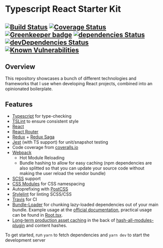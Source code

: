 # Typescript React Starter Kit #
[![Build Status](https://travis-ci.org/hyldmo/typescript-react-starter-kit.svg?branch=master)](https://travis-ci.org/hyldmo/typescript-react-starter-kit)
[![Coverage Status](https://coveralls.io/repos/github/hyldmo/typescript-react-starter-kit/badge.svg?branch=master)](https://coveralls.io/github/hyldmo/typescript-react-starter-kit?branch=master)
[![Greenkeeper badge](https://badges.greenkeeper.io/hyldmo/typescript-react-starter-kit.svg)](https://greenkeeper.io/)
[![dependencies Status](https://david-dm.org/hyldmo/typescript-react-starter-kit/status.svg)](https://david-dm.org/hyldmo/typescript-react-starter-kit)
[![devDependencies Status](https://david-dm.org/hyldmo/typescript-react-starter-kit/dev-status.svg)](https://david-dm.org/hyldmo/typescript-react-starter-kit?type=dev)
[![Known Vulnerabilities](https://snyk.io/test/github/hyldmo/typescript-react-starter-kit/badge.svg?targetFile=package.json)](https://snyk.io/test/github/hyldmo/typescript-react-starter-kit?targetFile=package.json)
----

## Overview ##
This repository showcases a bunch of different technologies and frameworks that I use when developing React projects, combined into an opinionated boilerplate.

## Features ##
- [Typescript](http://www.typescriptlang.org/) for type-checking
- [TSLint](https://palantir.github.io/tslint/) to ensure consistent style
- [React](https://reactjs.org/)
- [React Router](https://reacttraining.com/react-router/)
- [Redux](https://redux.js.org/) + [Redux Saga](https://redux-saga.js.org/)
- [Jest](https://facebook.github.io/jest/) (with TS support) for unit/snapshot testing
- Code coverage from [coveralls.io](https://coveralls.io/)
- [Webpack](https://webpack.js.org/)
  - Hot Module Reloading
  - Bundle hashing to allow for easy caching (npm dependencies are also splitted so that you can update your source code without making the user reload the vendor bundle)
- [SCSS](https://sass-lang.com/) support
- [CSS Modules](https://github.com/css-modules/css-modules) for CSS namespacing
- Autoprefixing with [PostCSS](http://postcss.org/)
- [Stylelint](https://stylelint.io/) for linting SCSS/CSS
- [Travis](https://travis-ci.org/) for CI
- [Bundle-Loader](https://www.npmjs.com/package/bundle-loader) for chunking lazy-loaded dependencies out of your main bundle. Example usage at the [official documentation](https://webpack.js.org/loaders/bundle-loader/), practical usage can be found in [Root.tsx](src/components/App/Root.tsx#L26).
- [Long-term production asset caching](https://webpack.js.org/guides/caching/) in the back of [hash-all-modules-plugin](https://www.npmjs.com/package/hash-all-modules-plugin) and content hashes.

To get started, run `yarn` to fetch dependencies and `yarn dev` to start the development server
